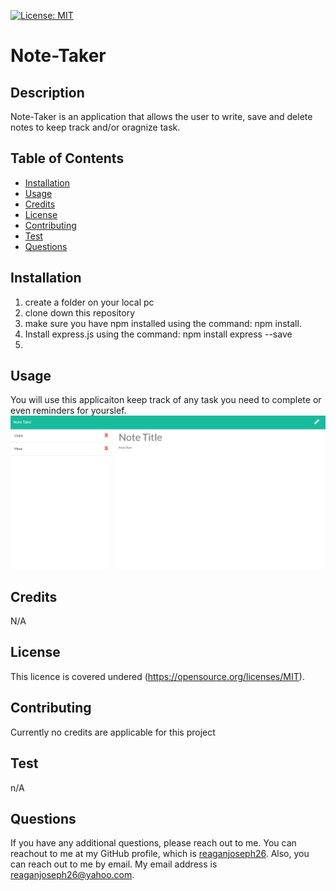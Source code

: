  [![License: MIT](https://img.shields.io/badge/License-MIT-yellow.svg)]()

  # Note-Taker 

  ## Description
  Note-Taker is an application that allows the user to write, save and delete notes to keep track and/or oragnize task. 

  ## Table of Contents
  * [Installation](#installation)
  * [Usage](#usage)
  * [Credits](#credits)
  * [License](#license)
  * [Contributing](#Contributing)
  * [Test](#test)
  * [Questions](#questions)
  

  ## Installation
  1. create a folder on your local pc 
  2. clone down this repository 
  3. make sure you have npm installed using the command: npm install. 
  4. Install express.js using the command: npm install express --save 
  5. 

  ## Usage
  You will use this applicaiton keep track of any task you need to complete or even reminders for yourslef. 
  </br>
  ![ScreenShot](./public/assets/images/Screenshot.jpg)

  ## Credits
  N/A

  ## License
  This licence is covered undered (https://opensource.org/licenses/MIT).
  

  ## Contributing 
  Currently no credits are applicable for this project

  ## Test
  n/A

  ## Questions
  If you have any additional questions, please reach out to me. 
  You can reachout to me at my GitHub profile, which is [reaganjoseph26](https://github.com/reaganjoseph26).
  Also, you can reach out to me by email. My email address is reaganjoseph26@yahoo.com. 
  